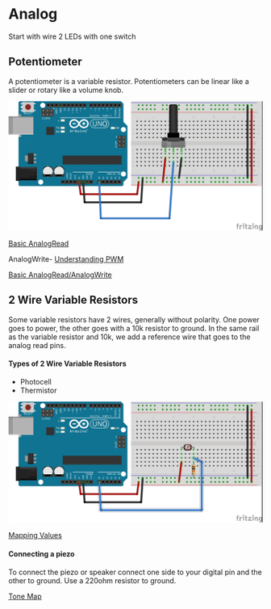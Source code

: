 # Analog

Start with wire 2 LEDs with one switch

## Potentiometer

A potentiometer is a variable resistor. Potentiometers can be linear like a slider or rotary like a volume knob.

![Analog Pot](../BreadboardExamples/analogpot_bb.jpg)

[Basic AnalogRead](../BreadboardExamples/analogRead.ino)

AnalogWrite- [Understanding PWM](https://www.arduino.cc/en/Tutorial/PWM)

[Basic AnalogRead/AnalogWrite](../BreadboardExamples/analogReadInOut.ino)

## 2 Wire Variable Resistors

Some variable resistors have 2 wires, generally without polarity. One power goes to power, the other goes with a 10k resistor to ground. In the same rail as the variable resistor and 10k, we add a reference wire that goes to the analog read pins.

#### Types of 2 Wire Variable Resistors

* Photocell
* Thermistor

![2 Wire Variable Resistor](../BreadboardExamples/analog2wire_bb.jpg)

[Mapping Values](https://github.com/zevenrodriguez/CIM542-642/blob/master/arduino/map/map.ino)

#### Connecting a piezo
To connect the piezo or speaker connect one side to your digital pin and the other to ground. Use a 220ohm resistor to ground.

[Tone Map](https://github.com/zevenrodriguez/CIM542-642/blob/master/arduino/toneMap/toneMap.ino)
